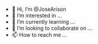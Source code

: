 - 👋 Hi, I’m @JoseArison
- 👀 I’m interested in ...
- 🌱 I’m currently learning ...
- 💞️ I’m looking to collaborate on ...
- 📫 How to reach me ...

<!---
JoseArison/JoseArison is a ✨ special ✨ repository because its `README.md` (this file) appears on your GitHub profile.
You can click the Preview link to take a look at your changes.
--->
